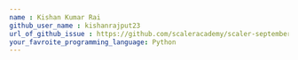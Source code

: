 ```yaml
---
name : Kishan Kumar Rai
github_user_name : kishanrajput23
url_of_github_issue : https://github.com/scaleracademy/scaler-september-open-source-challenge/issues/109
your_favroite_programming_language: Python
---
```

